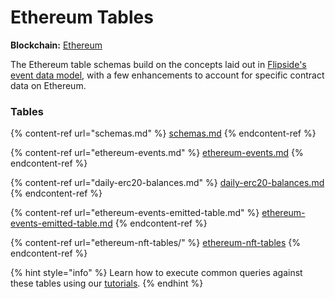 # Ethereum Tables

**Blockchain:** [Ethereum](https://ethereum.org/en/)

The Ethereum table schemas build on the concepts laid out in [Flipside's event data model](../../data-models/events-data-model.md#event-model), with a few enhancements to account for specific contract data on Ethereum.

### Tables

{% content-ref url="schemas.md" %}
[schemas.md](schemas.md)
{% endcontent-ref %}

{% content-ref url="ethereum-events.md" %}
[ethereum-events.md](ethereum-events.md)
{% endcontent-ref %}

{% content-ref url="daily-erc20-balances.md" %}
[daily-erc20-balances.md](daily-erc20-balances.md)
{% endcontent-ref %}

{% content-ref url="ethereum-events-emitted-table.md" %}
[ethereum-events-emitted-table.md](ethereum-events-emitted-table.md)
{% endcontent-ref %}

{% content-ref url="ethereum-nft-tables/" %}
[ethereum-nft-tables](ethereum-nft-tables/)
{% endcontent-ref %}

{% hint style="info" %}
Learn how to execute common queries against these tables using our [tutorials](../../tutorials/ethereum-tutorials/).
{% endhint %}
